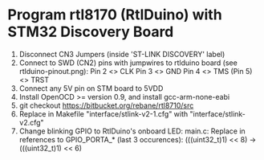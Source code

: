 # Program rtl8170 (RtlDuino) with STM32 Discovery Board

1) Disconnect CN3 Jumpers (inside 'ST-LINK DISCOVERY' label)
2) Connect to SWD (CN2) pins with jumpwires to rtlduino board (see rtlduino-pinout.png):
	Pin 2 <> CLK
	Pin 3 <> GND
	Pin 4 <> TMS
	(Pin 5) <> TRST
3) Connect any 5V pin on STM board to 5VDD
4) Install OpenOCD >= version 0.9, and install gcc-arm-none-eabi
5) git checkout https://bitbucket.org/rebane/rtl8710/src
6) Replace in Makefile "interface/stlink-v2-1.cfg" with "interface/stlink-v2.cfg"
7) Change blinking GPIO to RtlDuino's onboard LED:
 main.c:
	Replace in references to GPIO_PORTA_* (last 3 occurences):
	(((uint32_t)1) << 8) -> (((uint32_t)1) << 6)

